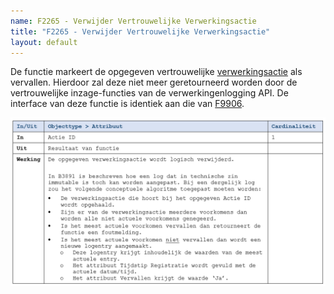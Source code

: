 ```yaml
---
name: F2265 - Verwijder Vertrouwelijke Verwerkingsactie
title: "F2265 - Verwijder Vertrouwelijke Verwerkingsactie"
layout: default
---
```

De functie markeert de opgegeven vertrouwelijke [verwerkingsactie](../../../gegevenswoordenboek/objecttypen/Verwerkingsactie.md) als vervallen. Hierdoor zal deze niet meer geretourneerd worden door de vertrouwelijke inzage-functies van de verwerkingenlogging API. De interface van deze functie is identiek aan die van [F9906](./9906.md).

<img src="./_assets/2265_1.png" alt="" width="700"/>
